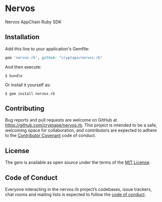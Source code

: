 # Nervos

Nervos AppChain Ruby SDK

## Installation

Add this line to your application's Gemfile:

```ruby
gem 'nervos.rb', github: "cryptape/nervos.rb"
```

And then execute:

    $ bundle

Or install it yourself as:

    $ gem install nervos.rb

## Contributing

Bug reports and pull requests are welcome on GitHub at https://github.com/cryptape/nervos.rb. This project is intended to be a safe, welcoming space for collaboration, and contributors are expected to adhere to the [Contributor Covenant](http://contributor-covenant.org) code of conduct.

## License

The gem is available as open source under the terms of the [MIT License](https://opensource.org/licenses/MIT).

## Code of Conduct

Everyone interacting in the nervos.rb project’s codebases, issue trackers, chat rooms and mailing lists is expected to follow the [code of conduct](https://github.com/cryptape/nervos.rb/blob/master/CODE_OF_CONDUCT.md).
